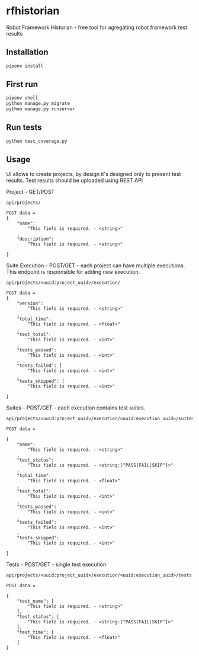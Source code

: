 # rfhistorian

Robot Framework Historian - free tool for agregating robot framework test results

## Installation

```sh
pipenv install
```

## First run

```sh
pipenv shell
python manage.py migrate
python manage.py runserver
```

## Run tests

```sh
python test_coverage.py
```

## Usage

UI allows to create projects, by design it's designed only to present test results. Test results should be uploaded using REST API

Project - GET/POST

```
api/projects/

POST data = 
{
    "name": 
        "This field is required. - <string>"
    ,
    "description": 
        "This field is required. - <string>"
  
}

```

Suite Execution - POST/GET - each project can have multiple executions. This endpoint is responsible for adding new execution.

```
api/projects/<uuid:project_uuid>/execution/

POST data = 
{
    "version": 
        "This field is required. - <string>"
    ,
    "total_time": 
        "This field is required. - <float>"
    ,
    "test_total": 
        "This field is required. - <int>"
    ,
    "tests_passed": 
        "This field is required. - <int>"
    ,
    "tests_failed": [
        "This field is required. - <int>"
    ,
    "tests_skipped": [
        "This field is required. - <int>"
  
}

```

Suites - POST/GET - each execution contains test suites.

```
api/projects/<uuid:project_uuid>/execution/<uuid:execution_uuid>/suites

POST data = 

{
    "name": 
        "This field is required. - <string>"
    ,
    "test_status": 
        "This field is required. - <string:["PASS|FAIL|SKIP"]>"
    ,
    "total_time": 
        "This field is required. - <float>"
    ,
    "test_total": 
        "This field is required. - <int>"
    ,
    "tests_passed": 
        "This field is required. - <int>"
    ,
    "tests_failed": 
        "This field is required. - <int>"
    ,
    "tests_skipped": 
        "This field is required. - <int>"
  
}

```

Tests - POST/GET - single test execution

```
api/projects/<uuid:project_uuid>/execution/<uuid:execution_uuid>/tests

POST data = 

{
    "test_name": [
        "This field is required. - <string>"
    ],
    "test_status": [
        "This field is required. - <string:["PASS|FAIL|SKIP"]>"
    ],
    "test_time": [
        "This field is required. - <float>"
    ]
}

```